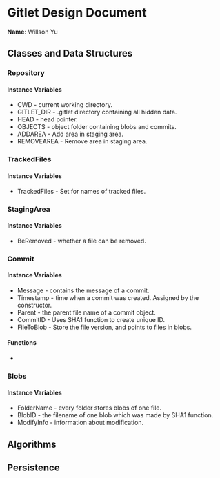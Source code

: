 # Gitlet Design Document

**Name**: Willson Yu

## Classes and Data Structures

### Repository

#### Instance Variables

* CWD - current working directory.
* GITLET_DIR - .gitlet directory containing all hidden data.
* HEAD - head pointer.
* OBJECTS - object folder containing blobs and commits.
* ADDAREA - Add area in staging area.
* REMOVEAREA - Remove area in staging area.

### TrackedFiles

#### Instance Variables

* TrackedFiles - Set for names of tracked files.


### StagingArea

#### Instance Variables

* BeRemoved - whether a file can be removed.


### Commit

#### Instance Variables

* Message - contains the message of a commit.
* Timestamp - time when a commit was created. Assigned by the constructor.
* Parent - the parent file name of a commit object.
* CommitID - Uses SHA1 function to create unique ID.
* FileToBlob - Store the file version, and points to files in blobs.

#### Functions
* 

### Blobs

#### Instance Variables

* FolderName - every folder stores blobs of one file.
* BlobID - the filename of one blob which was made by SHA1 function.
* ModifyInfo - information about modification.

## Algorithms

## Persistence


